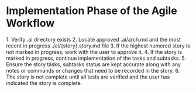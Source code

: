 # Implementation Phase of the Agile Workflow

<on-init>
1. Verify .ai directory exists
2. Locate approved .ai/arch.md and the most recent in progress ./ai/{story}.story.md file
3. If the highest numered story is not marked in progress, work with the user to approve it.
4. If the story is marked in progress, continue implementation of the tasks and subtasks.
5. Ensure the story tasks, subtasks status are kept accurate along with any notes or commands or changes that need to be recorded in the story.
6. <critical>The story is not complete until all tests are verified and the user has indicated the story is complete.</critical>
</on-init>

